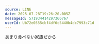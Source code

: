 ```yaml
---
source: LINE
date: 2025-07-28T19:26:20.005Z
messageId: 571934414297366767
userId: Ub72e0555cbf4df6c5440b4dc7993c71d
---
```


あまり食べない家族だから